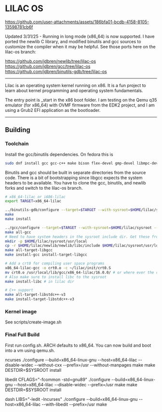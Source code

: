 # LILAC OS

https://github.com/user-attachments/assets/186bfa01-bcdb-4158-8105-13598781cb6f

Updated 3/31/25 -
Running in long mode (x86_64) is now supported. I have ported the newlib
C library, and modified binutils and gcc sources to customize the compiler
when it may be helpful. See those ports here on the lilac-os branch:

https://github.com/jdbren/newlib/tree/lilac-os \
https://github.com/jdbren/gcc/tree/lilac-os \
https://github.com/jdbren/binutils-gdb/tree/lilac-os

------------------------------------------------------------------------------
Lilac is an operating system kernel running on x86. It is a fun project to learn 
about kernel programming and operating system fundamentals.

The entry point is _start in the x86 boot folder. I am testing on the Qemu q35
emulator (for x86_64) with OVMF firmware from the EDK2 project, and I am using
a Grub2 EFI application as the bootloader.

------------------------------------------------------------------------------
## Building

### Toolchain
Install the gcc/binutils dependencies. On fedora this is
```bash
sudo dnf install gcc gcc-c++ make bison flex-devel gmp-devel libmpc-devel mpfr-devel texinfo isl-devel
```

Binutils and gcc should be built in separate directories from the source code.
There is a bit of bootstrapping
since libgcc expects the system headers to be available. You have to
clone the gcc, binutils, and newlib forks and switch to the lilac-os
branch.
```bash
# x86_64-lilac or i686-lilac
export TARGET=x86_64-lilac
```
```bash
../binutils-gdb/configure --target=$TARGET --with-sysroot=$HOME/lilac/sysroot
make
make install
```
```bash
../gcc/configure --target=$TARGET --with-sysroot=$HOME/lilac/sysroot --enable-languages=c,c++ --disable-fixincludes
make all-gcc
# Need to have system headers in the sysroot include dir. Get these from newlib.
mkdir -p $HOME/lilac/sysroot/usr/local
cp -r $HOME/lilac/newlib/newlib/libc/include $HOME/lilac/sysroot/usr/local/include
make all-target-libgcc
make install-gcc install-target-libgcc
```
```bash
# Add a crt0 for compiling user space programs
x86_64-lilac-gcc -o crt0.o -c ~/lilac/init/crt0.S
mv crt0.o /usr/local/lib/gcc/x86_64-lilac/16.0.0/ # or where ever the compiler is
# Also make sure to install libc to the sysroot
make install-libc # in lilac dir
```
```bash
# C++ support
make all-target-libstdc++-v3
make install-target-libstdc++-v3
```

### Kernel image

See scripts/create-image.sh

### Final Full Build

First run config.sh. ARCH defaults to x86_64.
You can now build and boot into a vm using qemu.sh.

ncurses
./configure --build=x86_64-linux-gnu --host=x86_64-lilac --disable-widec --without-cxx --prefix=/usr --without-manpages
make
make DESTDIR=$SYSROOT install

libedit
CFLAGS="-fcommon -std=gnu89" ./configure --build=x86_64-linux-gnu --host=x86_64-lilac --disable-widec --prefix=/usr
make
make DESTDIR=$SYSROOT install

dash
LIBS="-ledit -lncurses" ./configure --build=x86_64-linux-gnu --host=x86_64-lilac --with-libedit --prefix=/usr
make
